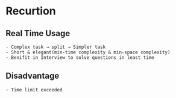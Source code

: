 # Recurtion
## Real Time Usage
    - Complex task → split → Simpler task
    - Short & elegant(min-time complexity & min-space complexity)
    - Benifit in Interview to solve questions in least time
## Disadvantage
    - Time limit exceeded